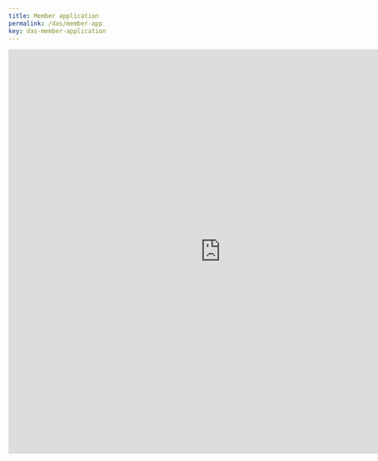 ```yaml
---
title: Member application
permalink: /das/member-app
key: das-member-application
---
```


<iframe src="https://docs.google.com/forms/d/e/1FAIpQLSfJbyJ6Sr65z34lPppsBWYFbxurDfFG0OBYV2iVcG_0z7rJ6A/viewform?embedded=true" width="840" height="800" frameborder="0" marginheight="0" marginwidth="0">Loading…</iframe>
